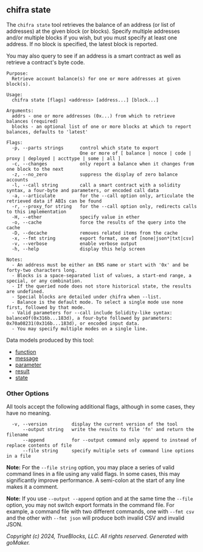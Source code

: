 ## chifra state

The `chifra state` tool retrieves the balance of an address (or list of addresses) at the given block
(or blocks). Specify multiple addresses and/or multiple blocks if you wish, but you must specify
at least one address. If no block is specified, the latest block is reported.

You may also query to see if an address is a smart contract as well as retrieve a contract's
byte code.

```[plaintext]
Purpose:
  Retrieve account balance(s) for one or more addresses at given block(s).

Usage:
  chifra state [flags] <address> [address...] [block...]

Arguments:
  addrs - one or more addresses (0x...) from which to retrieve balances (required)
  blocks - an optional list of one or more blocks at which to report balances, defaults to 'latest'

Flags:
  -p, --parts strings      control which state to export
                           One or more of [ balance | nonce | code | proxy | deployed | accttype | some | all ]
  -c, --changes            only report a balance when it changes from one block to the next
  -z, --no_zero            suppress the display of zero balance accounts
  -l, --call string        call a smart contract with a solidity syntax, a four-byte and parameters, or encoded call data
  -a, --articulate         for the --call option only, articulate the retrieved data if ABIs can be found
  -r, --proxy_for string   for the --call option only, redirects calls to this implementation
  -H, --ether              specify value in ether
  -o, --cache              force the results of the query into the cache
  -D, --decache            removes related items from the cache
  -x, --fmt string         export format, one of [none|json*|txt|csv]
  -v, --verbose            enable verbose output
  -h, --help               display this help screen

Notes:
  - An address must be either an ENS name or start with '0x' and be forty-two characters long.
  - Blocks is a space-separated list of values, a start-end range, a special, or any combination.
  - If the queried node does not store historical state, the results are undefined.
  - Special blocks are detailed under chifra when --list.
  - Balance is the default mode. To select a single mode use none first, followed by that mode.
  - Valid parameters for --call include Solidity-like syntax: balanceOf(0x316b...183d), a four-byte followed by parameters: 0x70a08231(0x316b...183d), or encoded input data.
  - You may specify multiple modes on a single line.
```

Data models produced by this tool:

- [function](/data-model/other/#function)
- [message](/data-model/other/#message)
- [parameter](/data-model/other/#parameter)
- [result](/data-model/chainstate/#result)
- [state](/data-model/chainstate/#state)

### Other Options

All tools accept the following additional flags, although in some cases, they have no meaning.

```[plaintext]
  -v, --version         display the current version of the tool
      --output string   write the results to file 'fn' and return the filename
      --append          for --output command only append to instead of replace contents of file
      --file string     specify multiple sets of command line options in a file
```

**Note:** For the `--file string` option, you may place a series of valid command lines in a file using any
valid flags. In some cases, this may significantly improve performance. A semi-colon at the start
of any line makes it a comment.

**Note:** If you use `--output --append` option and at the same time the `--file` option, you may not switch
export formats in the command file. For example, a command file with two different commands, one with `--fmt csv`
and the other with `--fmt json` will produce both invalid CSV and invalid JSON.

*Copyright (c) 2024, TrueBlocks, LLC. All rights reserved. Generated with goMaker.*
